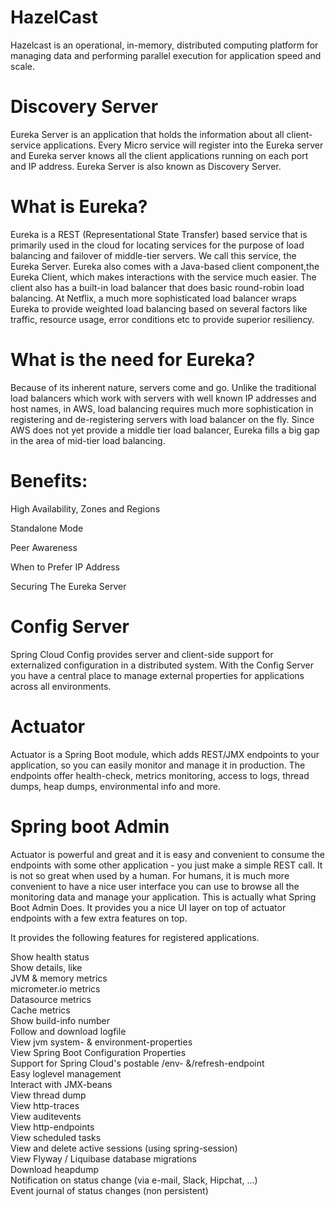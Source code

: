 # HazelCast
Hazelcast is an operational, in-memory, distributed computing platform for managing data and performing parallel execution for application speed and scale.

# Discovery Server
Eureka Server is an application that holds the information about all client-service applications. Every Micro service will register into the Eureka server and Eureka server knows all the client applications running on each port and IP address. Eureka Server is also known as Discovery Server.


# What is Eureka?
Eureka is a REST (Representational State Transfer) based service that is primarily used in the cloud for locating services for the purpose of load balancing and failover of middle-tier servers. We call this service, the Eureka Server. Eureka also comes with a Java-based client component,the Eureka Client, which makes interactions with the service much easier. The client also has a built-in load balancer that does basic round-robin load balancing. At Netflix, a much more sophisticated load balancer wraps Eureka to provide weighted load balancing based on several factors like traffic, resource usage, error conditions etc to provide superior resiliency.

# What is the need for Eureka?
Because of its inherent nature, servers come and go. Unlike the traditional load balancers which work with servers with well known IP addresses and host names, in AWS, load balancing requires much more sophistication in registering and de-registering servers with load balancer on the fly. Since AWS does not yet provide a middle tier load balancer, Eureka fills a big gap in the area of mid-tier load balancing.


# Benefits: 

 High Availability, Zones and Regions
 
 Standalone Mode
 
 Peer Awareness
 
 When to Prefer IP Address
 
 Securing The Eureka Server

# Config Server

Spring Cloud Config provides server and client-side support for externalized configuration in a distributed system. With the Config Server you have a central place to manage external properties for applications across all environments.


# Actuator

Actuator is a Spring Boot module, which adds REST/JMX endpoints to your application, so you can easily monitor and manage it in production. The endpoints offer health-check, metrics monitoring, access to logs, thread dumps, heap dumps, environmental info and more. 


# Spring boot Admin 

Actuator is powerful and great and it is easy and convenient to consume the endpoints with some other application - you just make a simple REST call. It is not so great when used by a human. For humans, it is much more convenient to have a nice user interface you can use to browse all the monitoring data and manage your application. This is actually what Spring Boot Admin Does. It provides you a nice UI layer on top of actuator endpoints with a few extra features on top.

It provides the following features for registered applications.

Show health status<br/>
Show details, like<br/>
JVM & memory metrics<br/>
micrometer.io metrics<br/>
Datasource metrics<br/>
Cache metrics<br/>
Show build-info number<br/>
Follow and download logfile<br/>
View jvm system- & environment-properties<br/>
View Spring Boot Configuration Properties<br/>
Support for Spring Cloud's postable /env- &/refresh-endpoint<br/>
Easy loglevel management<br/>
Interact with JMX-beans<br/>
View thread dump<br/>
View http-traces<br/>
View auditevents<br/>
View http-endpoints<br/>
View scheduled tasks<br/>
View and delete active sessions (using spring-session)<br/>
View Flyway / Liquibase database migrations<br/>
Download heapdump<br/>
Notification on status change (via e-mail, Slack, Hipchat, ...)<br/>
Event journal of status changes (non persistent)<br/>